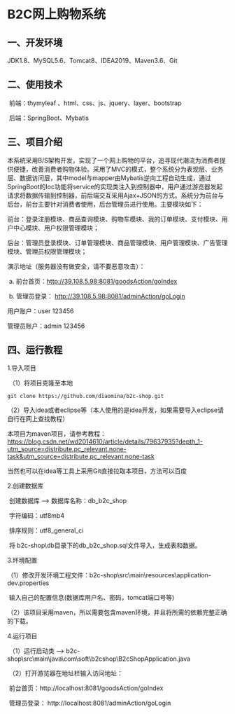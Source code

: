 # B2C网上购物系统 



## 一、开发环境

JDK1.8、MySQL5.6、Tomcat8、IDEA2019、Maven3.6、Git

## 二、使用技术

​	前端：thymyleaf 、html、css、js、jquery、layer、bootstrap

​	后端：SpringBoot、Mybatis

## 三、项目介绍

​	本系统采用B/S架构开发，实现了一个网上购物的平台，追寻现代潮流为消费者提供便捷，改善消费者购物体验。采用了MVC的模式，整个系统分为表现层、业务层、数据访问层，其中model与mapper由Mybatis逆向工程自动生成，通过SpringBoot的Ioc功能将service的实现类注入到控制器中，用户通过游览器发起请求将数据传输到控制器，前后端交互采用Ajax+JSON的方式。系统分为前台与后台，前台主要针对消费者使用，后台管理员进行使用。主要模块如下：

​	前台：登录注册模块、商品查询模块、购物车模块、我的订单模块、支付模块、用户中心模块、用户权限管理模块；

​	后台：管理员登录模块、订单管理模块、商品管理模块、用户管理模块、广告管理模块、管理员权限管理模块；

演示地址（服务器没有做安全，请不要恶意攻击）：

​	a. 前台首页：http://39.108.5.98:8081/goodsAction/goIndex

​	b. 管理员登录： http://39.108.5.98:8081/adminAction/goLogin 

用户账户：user	123456

管理员账户：admin	123456

## 四、运行教程

1.导入项目

​	（1）将项目克隆至本地

```
git clone https://github.com/diaomina/b2c-shop.git
```

​	（2）导入idea或者eclipse等（本人使用的是idea开发，如果需要导入eclipse请自行在网上查找教程）

本项目为maven项目，请参考教程： https://blog.csdn.net/wd2014610/article/details/79637935?depth_1-utm_source=distribute.pc_relevant.none-task&utm_source=distribute.pc_relevant.none-task 



当然也可以在idea等工具上采用Git直接拉取本项目，方法可以百度

2.创建数据库

​		创建数据库 --> 数据库名称：db_b2c_shop

​								  字符编码：utf8mb4

​								  排序规则：utf8_general_ci

​		将 b2c-shop\db目录下的db_b2c_shop.sql文件导入，生成表和数据。

3.环境配置

​	（1）修改开发环境工程文件：b2c-shop\src\main\resources\application-dev.properties

​					输入自己的配置信息(数据库用户名、密码，tomcat端口号等)

​	（2）该项目采用maven，所以需要包含maven环境，并且将所需的依赖完整正确的下载。		

4.运行项目

​	（1）运行启动类 --> b2c-shop\src\main\java\com\soft\b2cshop\B2cShopApplication.java

​	（2）打开游览器在地址栏输入访问地址：

​	前台首页：http://localhost:8081/goodsAction/goIndex

​	管理员登录： http://localhost:8081/adminAction/goLogin 

